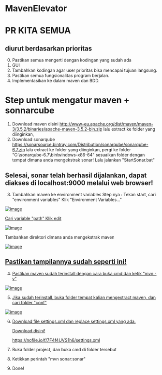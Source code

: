 # MavenElevator

# PR KITA SEMUA
## diurut berdasarkan prioritas

0. Pastikan semua mengerti dengan kodingan yang sudah ada
1. GUI
2. Tambahkan kodingan agar user prioritas bisa mencapai tujuan langsung.
3. Pastikan semua fungsionalitas program berjalan.
4. Implementasikan ke dalam maven dan BDD.


# Step untuk mengatur maven + sonnarcube

1. Download maven disini
  http://www-eu.apache.org/dist/maven/maven-3/3.5.2/binaries/apache-maven-3.5.2-bin.zip
  lalu extract ke folder yang diinginkan,
2. Download sonarqube
  https://sonarsource.bintray.com/Distribution/sonarqube/sonarqube-6.7.zip
  lalu extract ke folder yang diinginkan, pergi ke folder
  "C:\sonarqube-6.7\bin\windows-x86-64" sesuaikan folder dengan tempat dimana anda mengekstrak sonar!
  Lalu jalankan "StartSonar.bat"
  ## Selesai, sonar telah berhasil dijalankan, dapat diakses di localhost:9000 melalui web browser!
3. Tambahkan maven ke environment variables
  Step nya : 
  Tekan start, cari "environment variables"
  Klik "Environment Variables..."
      
  <a href="https://imgbb.com/"><img src="https://image.ibb.co/maWHkw/image.png" alt="image" border="0">
      
  Cari variable "path"
  Klik edit
  
  <a href="https://imgbb.com/"><img src="https://image.ibb.co/c6Vckw/image.png" alt="image" border="0"></a><br />
      
  Tambahkan direktori dimana anda mengekstrak maven
  
  <a href="https://imgbb.com/"><img src="https://image.ibb.co/nN4L5w/image.png" alt="image" border="0">
      
   ## Pastikan tampilannya sudah seperti ini!
4. Pastikan maven sudah terinstall dengan cara buka cmd dan ketik "mvn -v"
      
  <a href="https://ibb.co/hS1YQw"><img src="https://preview.ibb.co/c3x7kw/image.png" alt="image" border="0">
    
5. Jika sudah terinstall, buka folder tempat kalian mengextract maven, dan cari folder "conf"
      
  <a href="https://ibb.co/kGPbdG"><img src="https://preview.ibb.co/g2mpyG/image.png" alt="image" border="0">
    
6. Download file settings.xml dan replace settings.xml yang ada.

    Download disini!
    
    https://nofile.io/f/7F4f4UVS1h6/settings.xml
    
    
7. Buka folder project, dan buka cmd di folder tersebut
8. Ketikkan perintah "mvn sonar:sonar"
9. Done!
